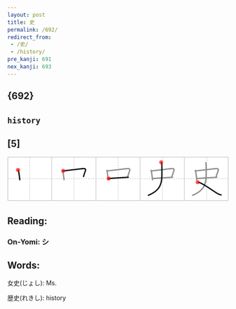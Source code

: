```yaml
---
layout: post
title: 史
permalink: /692/
redirect_from:
 - /史/
 - /history/
pre_kanji: 691
nex_kanji: 693
---
```


## {692}

## `history`

## [5]

<div class="stroke"><img src="../images/E58FB2.png" /></div>

## Reading:

### On-Yomi: シ

## Words:

女史(じょし): Ms.

歴史(れきし): history
